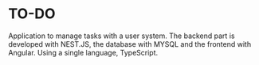 # TO-DO
 Application to manage tasks with a user system. The backend part is developed with NEST.JS, the database with MYSQL and the frontend with Angular. Using a single language, TypeScript.
